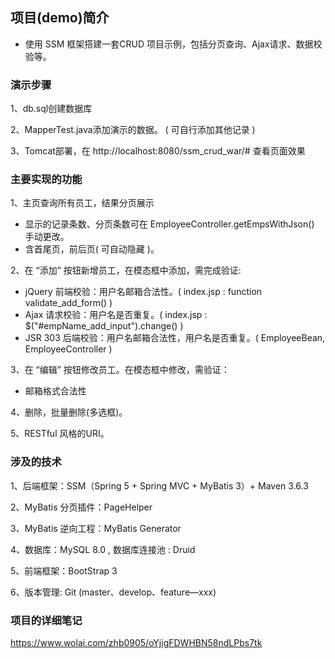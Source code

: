 ## 项目(demo)简介
* 使用 SSM 框架搭建一套CRUD 项目示例，包括分页查询、Ajax请求、数据校验等。

### 演示步骤
1、db.sql创建数据库 

2、MapperTest.java添加演示的数据。 ( 可自行添加其他记录 )

3、Tomcat部署，在 http://localhost:8080/ssm_crud_war/# 查看页面效果

### 主要实现的功能
1、主页查询所有员工，结果分页展示
* 显示的记录条数、分页条数可在 EmployeeController.getEmpsWithJson() 手动更改。
* 含首尾页，前后页( 可自动隐藏 )。

2、在 “添加” 按钮新增员工，在模态框中添加，需完成验证:
* jQuery 前端校验：用户名邮箱合法性。( index.jsp :  function validate_add_form() )
* Ajax 请求校验：用户名是否重复。( index.jsp :  $("#empName_add_input").change() )
* JSR 303 后端校验：用户名邮箱合法性，用户名是否重复。( EmployeeBean, EmployeeController )

3、在 “编辑” 按钮修改员工。在模态框中修改，需验证：
* 邮箱格式合法性

4、删除，批量删除(多选框)。

5、RESTful 风格的URI。


### 涉及的技术
1、后端框架：SSM（Spring 5 + Spring MVC + MyBatis 3）+ Maven 3.6.3

2、MyBatis 分页插件：PageHelper

3、MyBatis 逆向工程：MyBatis Generator

4、数据库：MySQL 8.0 , 数据库连接池 : Druid

5、前端框架：BootStrap 3

6、版本管理: Git (master、develop、feature—xxx)

### 项目的详细笔记
https://www.wolai.com/zhb0905/oYjigFDWHBN58ndLPbs7tk